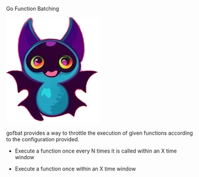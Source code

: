 Go Function Batching

![](gofbat.png)

gofbat provides a way to throttle the execution of given functions according to the configuration provided.

- Execute a function once every N times it is called within an X time window

- Execute a function once within an X time window
